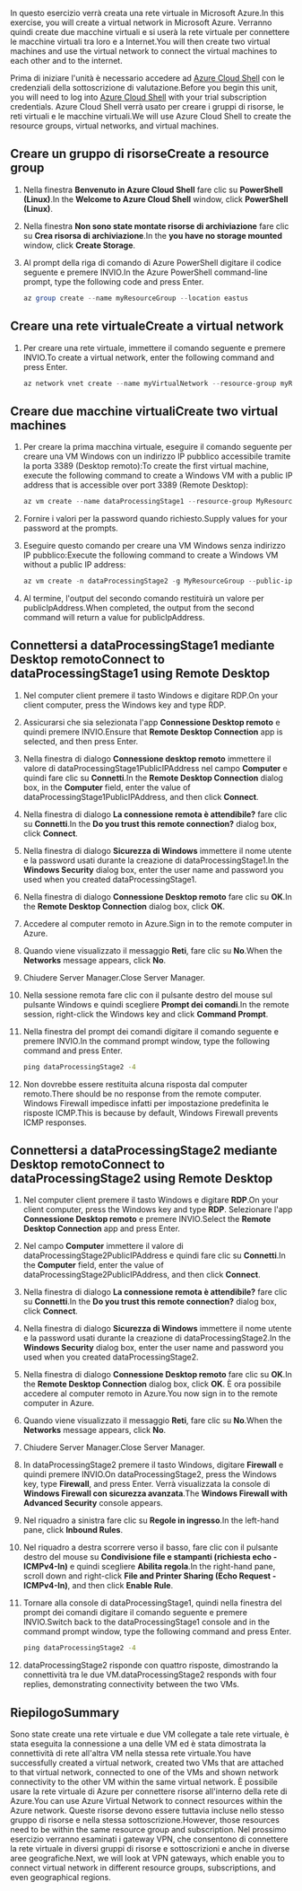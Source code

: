 <span data-ttu-id="19137-101">In questo esercizio verrà creata una rete virtuale in Microsoft Azure.</span><span class="sxs-lookup"><span data-stu-id="19137-101">In this exercise, you will create a virtual network in Microsoft Azure.</span></span> <span data-ttu-id="19137-102">Verranno quindi create due macchine virtuali e si userà la rete virtuale per connettere le macchine virtuali tra loro e a Internet.</span><span class="sxs-lookup"><span data-stu-id="19137-102">You will then create two virtual machines and use the virtual network to connect the virtual machines to each other and to the internet.</span></span>

<span data-ttu-id="19137-103">Prima di iniziare l'unità è necessario accedere ad [Azure Cloud Shell](https://shell.azure.com) con le credenziali della sottoscrizione di valutazione.</span><span class="sxs-lookup"><span data-stu-id="19137-103">Before you begin this unit, you will need to log into [Azure Cloud Shell](https://shell.azure.com) with your trial subscription credentials.</span></span> <span data-ttu-id="19137-104">Azure Cloud Shell verrà usato per creare i gruppi di risorse, le reti virtuali e le macchine virtuali.</span><span class="sxs-lookup"><span data-stu-id="19137-104">We will use Azure Cloud Shell to create the resource groups, virtual networks, and virtual machines.</span></span>

## <a name="create-a-resource-group"></a><span data-ttu-id="19137-105">Creare un gruppo di risorse</span><span class="sxs-lookup"><span data-stu-id="19137-105">Create a resource group</span></span>

1. <span data-ttu-id="19137-106">Nella finestra **Benvenuto in Azure Cloud Shell** fare clic su **PowerShell (Linux)**.</span><span class="sxs-lookup"><span data-stu-id="19137-106">In the **Welcome to Azure Cloud Shell** window, click **PowerShell (Linux)**.</span></span>

1. <span data-ttu-id="19137-107">Nella finestra **Non sono state montate risorse di archiviazione** fare clic su **Crea risorsa di archiviazione**.</span><span class="sxs-lookup"><span data-stu-id="19137-107">In the **you have no storage mounted** window, click **Create Storage**.</span></span>

1. <span data-ttu-id="19137-108">Al prompt della riga di comando di Azure PowerShell digitare il codice seguente e premere INVIO.</span><span class="sxs-lookup"><span data-stu-id="19137-108">In the Azure PowerShell command-line prompt, type the following code and press Enter.</span></span>

    ```PowerShell
    az group create --name myResourceGroup --location eastus
    ```

## <a name="create-a-virtual-network"></a><span data-ttu-id="19137-109">Creare una rete virtuale</span><span class="sxs-lookup"><span data-stu-id="19137-109">Create a virtual network</span></span>

1. <span data-ttu-id="19137-110">Per creare una rete virtuale, immettere il comando seguente e premere INVIO.</span><span class="sxs-lookup"><span data-stu-id="19137-110">To create a virtual network, enter the following command and press Enter.</span></span>

    ```PowerShell
    az network vnet create --name myVirtualNetwork --resource-group myResourceGroup --subnet-name default
    ```

## <a name="create-two-virtual-machines"></a><span data-ttu-id="19137-111">Creare due macchine virtuali</span><span class="sxs-lookup"><span data-stu-id="19137-111">Create two virtual machines</span></span>

1. <span data-ttu-id="19137-112">Per creare la prima macchina virtuale, eseguire il comando seguente per creare una VM Windows con un indirizzo IP pubblico accessibile tramite la porta 3389 (Desktop remoto):</span><span class="sxs-lookup"><span data-stu-id="19137-112">To create the first virtual machine, execute the following command to create a Windows VM with a public IP address that is accessible over port 3389 (Remote Desktop):</span></span>

    ``` PowerShell
    az vm create --name dataProcessingStage1 --resource-group MyResourceGroup --admin-username "DataAdmin"--image Win2016Datacenter
    ```

1. <span data-ttu-id="19137-113">Fornire i valori per la password quando richiesto.</span><span class="sxs-lookup"><span data-stu-id="19137-113">Supply values for your password at the prompts.</span></span>

1. <span data-ttu-id="19137-114">Eseguire questo comando per creare una VM Windows senza indirizzo IP pubblico:</span><span class="sxs-lookup"><span data-stu-id="19137-114">Execute the following command to create a Windows VM without a public IP address:</span></span>

    ```PowerShell
    az vm create -n dataProcessingStage2 -g MyResourceGroup --public-ip-address '' --admin-username "DataAdmin"--image Win2016Datacenter
    ```

1. <span data-ttu-id="19137-115">Al termine, l'output del secondo comando restituirà un valore per publicIpAddress.</span><span class="sxs-lookup"><span data-stu-id="19137-115">When completed, the output from the second command will return a value for publicIpAddress.</span></span>

## <a name="connect-to-dataprocessingstage1-using-remote-desktop"></a><span data-ttu-id="19137-116">Connettersi a dataProcessingStage1 mediante Desktop remoto</span><span class="sxs-lookup"><span data-stu-id="19137-116">Connect to dataProcessingStage1 using Remote Desktop</span></span>

1. <span data-ttu-id="19137-117">Nel computer client premere il tasto Windows e digitare RDP.</span><span class="sxs-lookup"><span data-stu-id="19137-117">On your client computer, press the Windows key and type RDP.</span></span>

1. <span data-ttu-id="19137-118">Assicurarsi che sia selezionata l'app **Connessione Desktop remoto** e quindi premere INVIO.</span><span class="sxs-lookup"><span data-stu-id="19137-118">Ensure that **Remote Desktop Connection** app is selected, and then press Enter.</span></span>

1. <span data-ttu-id="19137-119">Nella finestra di dialogo **Connessione desktop remoto** immettere il valore di dataProcessingStage1PublicIPAddress nel campo **Computer** e quindi fare clic su **Connetti**.</span><span class="sxs-lookup"><span data-stu-id="19137-119">In the **Remote Desktop Connection** dialog box, in the **Computer** field, enter the value of dataProcessingStage1PublicIPAddress, and then click **Connect**.</span></span>

1. <span data-ttu-id="19137-120">Nella finestra di dialogo **La connessione remota è attendibile?** fare clic su **Connetti**.</span><span class="sxs-lookup"><span data-stu-id="19137-120">In the **Do you trust this remote connection?** dialog box, click **Connect**.</span></span>

1. <span data-ttu-id="19137-121">Nella finestra di dialogo **Sicurezza di Windows** immettere il nome utente e la password usati durante la creazione di dataProcessingStage1.</span><span class="sxs-lookup"><span data-stu-id="19137-121">In the **Windows Security** dialog box, enter the user name and password you used when you created dataProcessingStage1.</span></span>

1. <span data-ttu-id="19137-122">Nella finestra di dialogo **Connessione Desktop remoto** fare clic su **OK**.</span><span class="sxs-lookup"><span data-stu-id="19137-122">In the **Remote Desktop Connection** dialog box, click **OK**.</span></span>

1. <span data-ttu-id="19137-123">Accedere al computer remoto in Azure.</span><span class="sxs-lookup"><span data-stu-id="19137-123">Sign in to the remote computer in Azure.</span></span>

1. <span data-ttu-id="19137-124">Quando viene visualizzato il messaggio **Reti**, fare clic su **No**.</span><span class="sxs-lookup"><span data-stu-id="19137-124">When the **Networks** message appears, click **No**.</span></span>

1. <span data-ttu-id="19137-125">Chiudere Server Manager.</span><span class="sxs-lookup"><span data-stu-id="19137-125">Close Server Manager.</span></span>

1. <span data-ttu-id="19137-126">Nella sessione remota fare clic con il pulsante destro del mouse sul pulsante Windows e quindi scegliere **Prompt dei comandi**.</span><span class="sxs-lookup"><span data-stu-id="19137-126">In the remote session, right-click the Windows key and click **Command Prompt**.</span></span>

1. <span data-ttu-id="19137-127">Nella finestra del prompt dei comandi digitare il comando seguente e premere INVIO.</span><span class="sxs-lookup"><span data-stu-id="19137-127">In the command prompt window, type the following command and press Enter.</span></span>

    ```cmd
    ping dataProcessingStage2 -4
    ```

1. <span data-ttu-id="19137-128">Non dovrebbe essere restituita alcuna risposta dal computer remoto.</span><span class="sxs-lookup"><span data-stu-id="19137-128">There should be no response from the remote computer.</span></span> <span data-ttu-id="19137-129">Windows Firewall impedisce infatti per impostazione predefinita le risposte ICMP.</span><span class="sxs-lookup"><span data-stu-id="19137-129">This is because by default, Windows Firewall prevents ICMP responses.</span></span>

## <a name="connect-to-dataprocessingstage2-using-remote-desktop"></a><span data-ttu-id="19137-130">Connettersi a dataProcessingStage2 mediante Desktop remoto</span><span class="sxs-lookup"><span data-stu-id="19137-130">Connect to dataProcessingStage2 using Remote Desktop</span></span>

1. <span data-ttu-id="19137-131">Nel computer client premere il tasto Windows e digitare **RDP**.</span><span class="sxs-lookup"><span data-stu-id="19137-131">On your client computer, press the Windows key and type **RDP**.</span></span> <span data-ttu-id="19137-132">Selezionare l'app **Connessione Desktop remoto** e premere INVIO.</span><span class="sxs-lookup"><span data-stu-id="19137-132">Select the **Remote Desktop Connection** app and press Enter.</span></span>

1. <span data-ttu-id="19137-133">Nel campo **Computer** immettere il valore di dataProcessingStage2PublicIPAddress e quindi fare clic su **Connetti**.</span><span class="sxs-lookup"><span data-stu-id="19137-133">In the **Computer** field, enter the value of dataProcessingStage2PublicIPAddress, and then click **Connect**.</span></span>

1. <span data-ttu-id="19137-134">Nella finestra di dialogo **La connessione remota è attendibile?** fare clic su **Connetti**.</span><span class="sxs-lookup"><span data-stu-id="19137-134">In the **Do you trust this remote connection?** dialog box, click **Connect**.</span></span>

1. <span data-ttu-id="19137-135">Nella finestra di dialogo **Sicurezza di Windows** immettere il nome utente e la password usati durante la creazione di dataProcessingStage2.</span><span class="sxs-lookup"><span data-stu-id="19137-135">In the **Windows Security** dialog box, enter the user name and password you used when you created dataProcessingStage2.</span></span>

1. <span data-ttu-id="19137-136">Nella finestra di dialogo **Connessione Desktop remoto** fare clic su **OK**.</span><span class="sxs-lookup"><span data-stu-id="19137-136">In the **Remote Desktop Connection** dialog box, click **OK**.</span></span> <span data-ttu-id="19137-137">È ora possibile accedere al computer remoto in Azure.</span><span class="sxs-lookup"><span data-stu-id="19137-137">You now sign in to the remote computer in Azure.</span></span>

1. <span data-ttu-id="19137-138">Quando viene visualizzato il messaggio **Reti**, fare clic su **No**.</span><span class="sxs-lookup"><span data-stu-id="19137-138">When the **Networks** message appears, click **No**.</span></span>

1. <span data-ttu-id="19137-139">Chiudere Server Manager.</span><span class="sxs-lookup"><span data-stu-id="19137-139">Close Server Manager.</span></span>

1. <span data-ttu-id="19137-140">In dataProcessingStage2 premere il tasto Windows, digitare **Firewall** e quindi premere INVIO.</span><span class="sxs-lookup"><span data-stu-id="19137-140">On dataProcessingStage2, press the Windows key, type **Firewall**, and press Enter.</span></span> <span data-ttu-id="19137-141">Verrà visualizzata la console di **Windows Firewall con sicurezza avanzata**.</span><span class="sxs-lookup"><span data-stu-id="19137-141">The **Windows Firewall with Advanced Security** console appears.</span></span>

1. <span data-ttu-id="19137-142">Nel riquadro a sinistra fare clic su **Regole in ingresso**.</span><span class="sxs-lookup"><span data-stu-id="19137-142">In the left-hand pane, click **Inbound Rules**.</span></span>

1. <span data-ttu-id="19137-143">Nel riquadro a destra scorrere verso il basso, fare clic con il pulsante destro del mouse su **Condivisione file e stampanti (richiesta echo - ICMPv4-In)** e quindi scegliere **Abilita regola**.</span><span class="sxs-lookup"><span data-stu-id="19137-143">In the right-hand pane, scroll down and right-click **File and Printer Sharing (Echo Request - ICMPv4-In)**, and then click **Enable Rule**.</span></span>

1. <span data-ttu-id="19137-144">Tornare alla console di dataProcessingStage1, quindi nella finestra del prompt dei comandi digitare il comando seguente e premere INVIO.</span><span class="sxs-lookup"><span data-stu-id="19137-144">Switch back to the dataProcessingStage1 console and in the command prompt window, type the following command and press Enter.</span></span>

    ```cmd
    ping dataProcessingStage2 -4
    ```

1. <span data-ttu-id="19137-145">dataProcessingStage2 risponde con quattro risposte, dimostrando la connettività tra le due VM.</span><span class="sxs-lookup"><span data-stu-id="19137-145">dataProcessingStage2 responds with four replies, demonstrating connectivity between the two VMs.</span></span>

## <a name="summary"></a><span data-ttu-id="19137-146">Riepilogo</span><span class="sxs-lookup"><span data-stu-id="19137-146">Summary</span></span>

<span data-ttu-id="19137-147">Sono state create una rete virtuale e due VM collegate a tale rete virtuale, è stata eseguita la connessione a una delle VM ed è stata dimostrata la connettività di rete all'altra VM nella stessa rete virtuale.</span><span class="sxs-lookup"><span data-stu-id="19137-147">You have successfully created a virtual network, created two VMs that are attached to that virtual network, connected to one of the VMs and shown network connectivity to the other VM within the same virtual network.</span></span> <span data-ttu-id="19137-148">È possibile usare la rete virtuale di Azure per connettere risorse all'interno della rete di Azure.</span><span class="sxs-lookup"><span data-stu-id="19137-148">You can use Azure Virtual Network to connect resources within the Azure network.</span></span> <span data-ttu-id="19137-149">Queste risorse devono essere tuttavia incluse nello stesso gruppo di risorse e nella stessa sottoscrizione.</span><span class="sxs-lookup"><span data-stu-id="19137-149">However, those resources need to be within the same resource group and subscription.</span></span> <span data-ttu-id="19137-150">Nel prossimo esercizio verranno esaminati i gateway VPN, che consentono di connettere la rete virtuale in diversi gruppi di risorse e sottoscrizioni e anche in diverse aree geografiche.</span><span class="sxs-lookup"><span data-stu-id="19137-150">Next, we will look at VPN gateways, which enable you to connect virtual network in different resource groups, subscriptions, and even geographical regions.</span></span>
